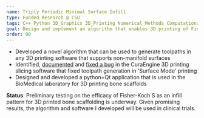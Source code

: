 ```yaml
---
name: Triply Periodic Minimal Surface Infill
type: Funded Research @ CSU
tags: C++ Python 3D_Graphics 3D_Printing Numerical_Methods Computational_Geometry 
goal: Design and implement an algorithm that enables 3D printing of Fisher-Koch S for biological tissue manufacturing research.
order: 00
---
```


- Developed a novel algorithm that can be used to generate toolpaths in any 3D printing software that supports non-manifold surfaces
- Identified, [documented](https://github.com/Ultimaker/CuraEngine/issues/1532) and [fixed a bug](https://github.com/Ultimaker/CuraEngine/pull/1536) in the CuraEngine 3D printing slicing software that fixed toolpath generation in 'Surface Mode' printing
- Designed and developed a python+Qt application that is used in the BioMedical laboratory for 3D printing bone scaffolds

**Status**: Preliminary testing on the efficacy of Fisher-Koch S as an infill pattern for 3D printed bone scaffolding is underway.
Given promising results, the algorithm and software I developed will be used in clinical trials.
